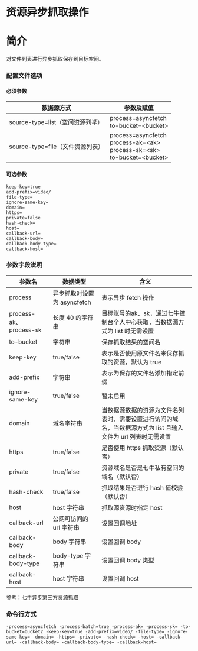 # 资源异步抓取操作

# 简介
对文件列表进行异步抓取保存到目标空间。

### 配置文件选项

#### 必须参数
|数据源方式|参数及赋值|
|--------|-----|
|source-type=list（空间资源列举）|process=asyncfetch <br> to-bucket=\<bucket\>|
|source-type=file（文件资源列表）|process=asyncfetch <br> process-ak=\<ak\> <br> process-sk=\<sk\> <br> to-bucket=\<bucket\>|

#### 可选参数
```
keep-key=true
add-prefix=video/
file-type=
ignore-same-key=
domain=
https=
private=false
hash-check=
host=
callback-url=
callback-body=
callback-body-type=
callback-host=
```

### 参数字段说明
|参数名|数据类型 | 含义|  
|-----|-------|-----|  
|process| 异步抓取时设置为 asyncfetch | 表示异步 fetch 操作|  
|process-ak、process-sk|长度 40 的字符串|目标账号的ak、sk，通过七牛控制台个人中心获取，当数据源方式为 list 时无需设置|  
|to-bucket|字符串| 保存抓取结果的空间名|  
|keep-key| true/false| 表示是否使用原文件名来保存抓取的资源，默认为 true|  
|add-prefix| 字符串| 表示为保存的文件名添加指定前缀|  
|ignore-same-key| true/false| 暂未启用|  
|domain| 域名字符串| 当数据源数据的资源为文件名列表时，需要设置进行访问的域名，当数据源方式为 list 且输入文件为 url 列表时无需设置|  
|https| true/false| 是否使用 https 抓取资源（默认否）|  
|private| true/false| 资源域名是否是七牛私有空间的域名（默认否）|  
|hash-check| true/false| 抓取结果是否进行 hash 值校验（默认否）|  
|host| host 字符串| 抓取源资源时指定 host|  
|callback-url| 公网可访问的 url 字符串| 设置回调地址|  
|callback-body| body 字符串| 设置回调 body|  
|callback-body-type| body-type 字符串| 设置回调 body 类型|  
|callback-host| host 字符串| 设置回调 host |   

参考：[七牛异步第三方资源抓取](https://developer.qiniu.com/kodo/api/4097/asynch-fetch)  

### 命令行方式
```
-process=asyncfetch -process-batch=true -process-ak= -process-sk= -to-bucket=bucket2 -keep-key=true -add-prefix=video/ -file-type= -ignore-same-key= -domain= -https= -private= -hash-check= -host= -callback-url= -callback-body= -callback-body-type= -callback-host=
```

